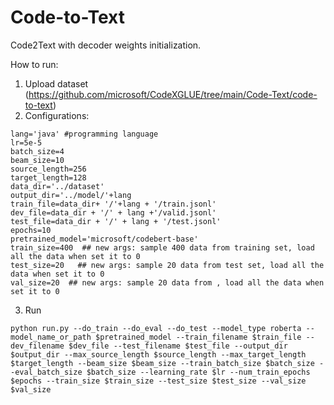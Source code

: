 # Code-to-Text
Code2Text with decoder weights initialization.


How to run:
1. Upload dataset (https://github.com/microsoft/CodeXGLUE/tree/main/Code-Text/code-to-text)
2. Configurations:
```
lang='java' #programming language
lr=5e-5
batch_size=4
beam_size=10
source_length=256
target_length=128
data_dir='../dataset'
output_dir='../model/'+lang
train_file=data_dir+ '/'+lang + '/train.jsonl'
dev_file=data_dir + '/' + lang +'/valid.jsonl'
test_file=data_dir + '/' + lang + '/test.jsonl'
epochs=10
pretrained_model='microsoft/codebert-base'
train_size=400  ## new args: sample 400 data from training set, load all the data when set it to 0
test_size=20   ## new args: sample 20 data from test set, load all the data when set it to 0
val_size=20  ## new args: sample 20 data from , load all the data when set it to 0
```

3. Run
```
python run.py --do_train --do_eval --do_test --model_type roberta --model_name_or_path $pretrained_model --train_filename $train_file --dev_filename $dev_file --test_filename $test_file --output_dir $output_dir --max_source_length $source_length --max_target_length $target_length --beam_size $beam_size --train_batch_size $batch_size --eval_batch_size $batch_size --learning_rate $lr --num_train_epochs $epochs --train_size $train_size --test_size $test_size --val_size $val_size
```
